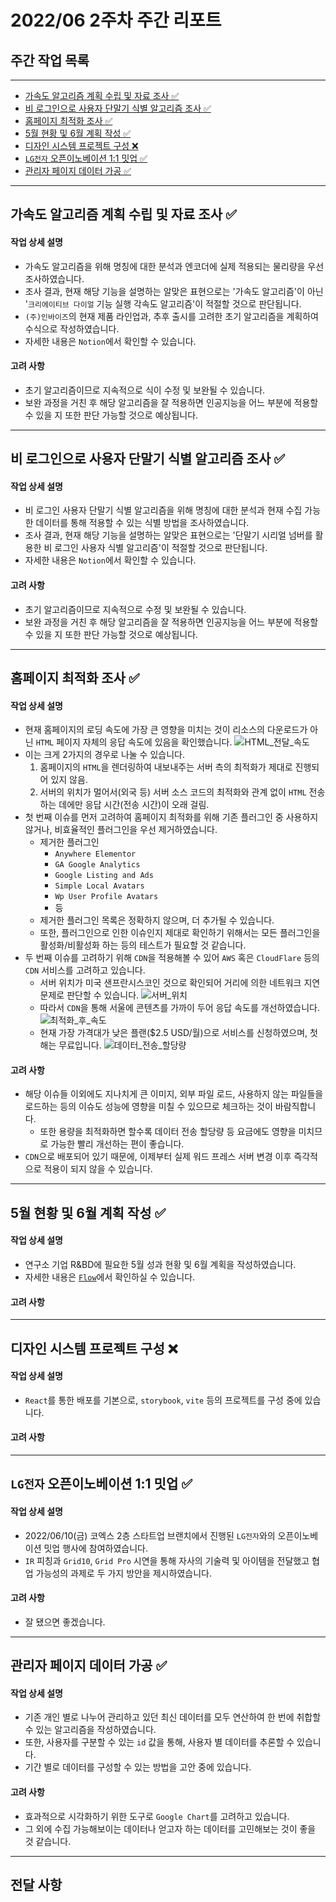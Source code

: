 # 2022/06 2주차 주간 리포트

## 주간 작업 목록

---

- [가속도 알고리즘 계획 수립 및 자료 조사 ✅](#가속도-알고리즘-계획-수립-및-자료-조사-)
- [비 로그인으로 사용자 단말기 식별 알고리즘 조사 ✅](#비-로그인으로-사용자-단말기-식별-알고리즘-조사-)
- [홈페이지 최적화 조사 ✅](#홈페이지-최적화-조사-)
- [5월 현황 및 6월 계획 작성 ✅](#5월-현황-및-6월-계획-작성-)
- [디자인 시스템 프로젝트 구성 ❌](#디자인-시스템-프로젝트-구성-)
- [`LG전자` 오픈이노베이션 1:1 밋업 ✅](#lg전자-오픈이노베이션-11-밋업-)
- [관리자 페이지 데이터 가공 ✅](#관리자-페이지-데이터-가공-)

---

## 가속도 알고리즘 계획 수립 및 자료 조사 ✅

#### 작업 상세 설명

- 가속도 알고리즘을 위해 명칭에 대한 분석과 엔코더에 실제 적용되는 물리량을 우선 조사하였습니다.
- 조사 결과, 현재 해당 기능을 설명하는 알맞은 표현으로는 '가속도 알고리즘'이 아닌 '`크리에이티브 다이얼` 기능 실행 각속도 알고리즘'이 적절할 것으로 판단됩니다.
- `(주)인바이즈`의 현재 제품 라인업과, 추후 출시를 고려한 초기 알고리즘을 계획하여 수식으로 작성하였습니다.
- 자세한 내용은 `Notion`에서 확인할 수 있습니다.

#### 고려 사항

- 초기 알고리즘이므로 지속적으로 식이 수정 및 보완될 수 있습니다.
- 보완 과정을 거친 후 해당 알고리즘을 잘 적용하면 인공지능을 어느 부분에 적용할 수 있을 지 또한 판단 가능할 것으로 예상됩니다.

---

## 비 로그인으로 사용자 단말기 식별 알고리즘 조사 ✅

#### 작업 상세 설명

- 비 로그인 사용자 단말기 식별 알고리즘을 위해 명칭에 대한 분석과 현재 수집 가능한 데이터를 통해 적용할 수 있는 식별 방법을 조사하였습니다.
- 조사 결과, 현재 해당 기능을 설명하는 알맞은 표현으로는 '단말기 시리얼 넘버를 활용한 비 로그인 사용자 식별 알고리즘'이 적절할 것으로 판단됩니다.
- 자세한 내용은 `Notion`에서 확인할 수 있습니다.

#### 고려 사항

- 초기 알고리즘이므로 지속적으로 수정 및 보완될 수 있습니다.
- 보완 과정을 거친 후 해당 알고리즘을 잘 적용하면 인공지능을 어느 부분에 적용할 수 있을 지 또한 판단 가능할 것으로 예상됩니다.

---

## 홈페이지 최적화 조사 ✅

#### 작업 상세 설명

- 현재 홈페이지의 로딩 속도에 가장 큰 영향을 미치는 것이 리소스의 다운로드가 아닌 `HTML` 페이지 자체의 응답 속도에 있음을 확인했습니다.
  ![HTML_전달_속도](./assets/HTML_전달_속도.png)
- 이는 크게 2가지의 경우로 나눌 수 있습니다.
  1. 홈페이지의 `HTML`을 렌더링하여 내보내주는 서버 측의 최적화가 제대로 진행되어 있지 않음.
  2. 서버의 위치가 멀어서(외국 등) 서버 소스 코드의 최적화와 관계 없이 `HTML` 전송하는 데에만 응답 시간(전송 시간)이 오래 걸림.
- 첫 번째 이슈를 먼저 고려하여 홈페이지 최적화를 위해 기존 플러그인 중 사용하지 않거나, 비효율적인 플러그인을 우선 제거하였습니다.
  - 제거한 플러그인
    - `Anywhere Elementor`
    - `GA Google Analytics`
    - `Google Listing and Ads`
    - `Simple Local Avatars`
    - `Wp User Profile Avatars`
    - 등
  - 제거한 플러그인 목록은 정확하지 않으며, 더 추가될 수 있습니다.
  - 또한, 플러그인으로 인한 이슈인지 제대로 확인하기 위해서는 모든 플러그인을 활성화/비활성화 하는 등의 테스트가 필요할 것 같습니다.
- 두 번째 이슈를 고려하기 위해 `CDN`을 적용해볼 수 있어 `AWS` 혹은 `CloudFlare` 등의 `CDN` 서비스를 고려하고 있습니다.
  - 서버 위치가 미국 샌프란시스코인 것으로 확인되어 거리에 의한 네트워크 지연 문제로 판단할 수 있습니다.
    ![서버_위치](./assets/서버_위치.png)
  - 따라서 `CDN`을 통해 서울에 콘텐츠를 가까이 두어 응답 속도를 개선하였습니다.
    ![최적화_후_속도](./assets/최적화_후_속도.png)
  - 현재 가장 가격대가 낮은 플랜($2.5 USD/월)으로 서비스를 신청하였으며, 첫 해는 무료입니다.
    ![데이터_전송_할당량](./assets/데이터_전송_할당량.png)

#### 고려 사항

- 해당 이슈들 이외에도 지나치게 큰 이미지, 외부 파일 로드, 사용하지 않는 파일들을 로드하는 등의 이슈도 성능에 영향을 미칠 수 있으므로 체크하는 것이 바람직합니다.
  - 또한 용량을 최적화하면 할수록 데이터 전송 할당량 등 요금에도 영향을 미치므로 가능한 빨리 개선하는 편이 좋습니다.
- `CDN`으로 배포되어 있기 때문에, 이제부터 실제 워드 프레스 서버 변경 이후 즉각적으로 적용이 되지 않을 수 있습니다.

---

## 5월 현황 및 6월 계획 작성 ✅

#### 작업 상세 설명

- 연구소 기업 R&BD에 필요한 5월 성과 현황 및 6월 계획을 작성하였습니다.
- 자세한 내용은 [`Flow`](https://flow.team/l/0dF84)에서 확인하실 수 있습니다.

#### 고려 사항

---

## 디자인 시스템 프로젝트 구성 ❌

#### 작업 상세 설명

- `React`를 통한 배포를 기본으로, `storybook`, `vite` 등의 프로젝트를 구성 중에 있습니다.

#### 고려 사항

---

## `LG전자` 오픈이노베이션 1:1 밋업 ✅

#### 작업 상세 설명

- 2022/06/10(금) 코엑스 2층 스타트업 브랜치에서 진행된 `LG전자`와의 오픈이노베이션 밋업 행사에 참여하였습니다.
- `IR` 피칭과 `Grid10`, `Grid Pro` 시연을 통해 자사의 기술력 및 아이템을 전달했고 협업 가능성의 과제로 두 가지 방안을 제시하였습니다.

#### 고려 사항

- 잘 됐으면 좋겠습니다.

---

## 관리자 페이지 데이터 가공 ✅

#### 작업 상세 설명

- 기존 개인 별로 나누어 관리하고 있던 최신 데이터를 모두 연산하여 한 번에 취합할 수 있는 알고리즘을 작성하였습니다.
- 또한, 사용자를 구분할 수 있는 `id` 값을 통해, 사용자 별 데이터를 추론할 수 있습니다.
- 기간 별로 데이터를 구성할 수 있는 방법을 고안 중에 있습니다.

#### 고려 사항

- 효과적으로 시각화하기 위한 도구로 `Google Chart`를 고려하고 있습니다.
- 그 외에 수집 가능해보이는 데이터나 얻고자 하는 데이터를 고민해보는 것이 좋을 것 같습니다.

---

## 전달 사항
